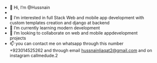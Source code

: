 - 👋 Hi, I’m @Hussnain
-
- 👀 I’m interested in full Stack Web and mobile app development with custom templates creation and django at backend
- 🌱 I’m currently learning modern development 
- 💞️ I’m looking to collaborate on web  and mobile appdevelopment projects
- 📫 you can contact me on whatsapp through this number +923014525262 and through email hussnainliaqat2@gmail.com and on instagram callmedude.2

<!---
mhussnainahmad/mhussnainahmad is a ✨ special ✨ repository because its `README.md` (this file) appears on your GitHub profile.
You can click the Preview link to take a look at your changes.
--->
